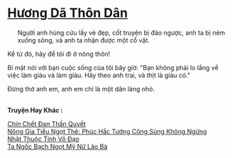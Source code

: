 <a href="https://truyentiki.com/huong-da-thon-dan.33450/" title="Hương Dã Thôn Dân"><h1>Hương Dã Thôn Dân</h1></a><div style="display:table"><img align="right" style="float: left; padding: 10px;" src="https://truyentiki.com/images/story/200x260/33450.jpg" alt="">Người anh hùng cứu lấy vẻ đẹp, cốt truyện bị đảo ngược, anh ta bị ném xuống sông, và anh ta nhận được một cổ vật. <p></p> Kể từ đó, hãy để tôi đi ở nông thôn! <p></p> Bí mật nói với bạn cuộc sống của tôi bây giờ: "Bạn không phải lo lắng về việc làm giàu và làm giàu. Hãy theo anh trai, và thịt là giàu có." <p></p> Đừng thờ anh em, anh em chỉ là một dân làng nhỏ.</div><p><br><b>Truyện Hay Khác :</b></p><a href="https://truyentiki.com/chin-chet-dan-than-quyet.33449/" alt="Chín Chết Đan Thần Quyết">Chín Chết Đan Thần Quyết</a><br/><a href="https://github.com/nownovels/top500/tree/master/truyenhay/33600/" alt="Nông Gia Tiểu Ngọt Thê: Phúc Hắc Tướng Công Sủng Không Ngừng">Nông Gia Tiểu Ngọt Thê: Phúc Hắc Tướng Công Sủng Không Ngừng</a><br/><a href="https://github.com/nownovels/top500/tree/master/truyenhay/33680/" alt="Nhặt Thuộc Tính Võ Đạo">Nhặt Thuộc Tính Võ Đạo</a><br/><a href="https://github.com/nownovels/top500/tree/master/truyenhay/33805/" alt="Ta Ngốc Bạch Ngọt Mỹ Nữ Lão Bà">Ta Ngốc Bạch Ngọt Mỹ Nữ Lão Bà</a><br/>